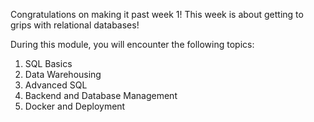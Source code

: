 Congratulations on making it past week 1!
This week is about getting to grips with relational databases!

During this module, you will encounter the following topics:

1. SQL Basics
2. Data Warehousing
3. Advanced SQL
4. Backend and Database Management
5. Docker and Deployment
